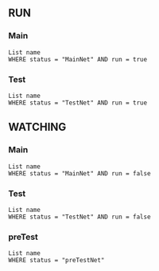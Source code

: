 ## RUN
### Main 
```dataview
List name
WHERE status = "MainNet" AND run = true
```


### Test
```dataview
List name
WHERE status = "TestNet" AND run = true
```




## WATCHING 
### Main 
```dataview
List name
WHERE status = "MainNet" AND run = false
```


### Test
```dataview
List name
WHERE status = "TestNet" AND run = false
```


### preTest
```dataview
List name
WHERE status = "preTestNet"
```